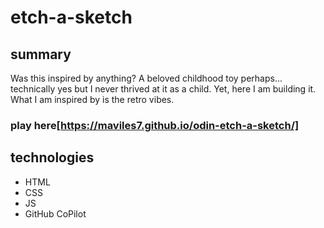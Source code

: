 # etch-a-sketch 

## summary 
Was this inspired by anything? A beloved childhood toy perhaps... technically yes but I never thrived at it as a child. Yet, here I am building it. What I am inspired by is the retro vibes. 

### play here[https://maviles7.github.io/odin-etch-a-sketch/] 

## technologies 
- HTML 
- CSS
- JS 
- GitHub CoPilot 